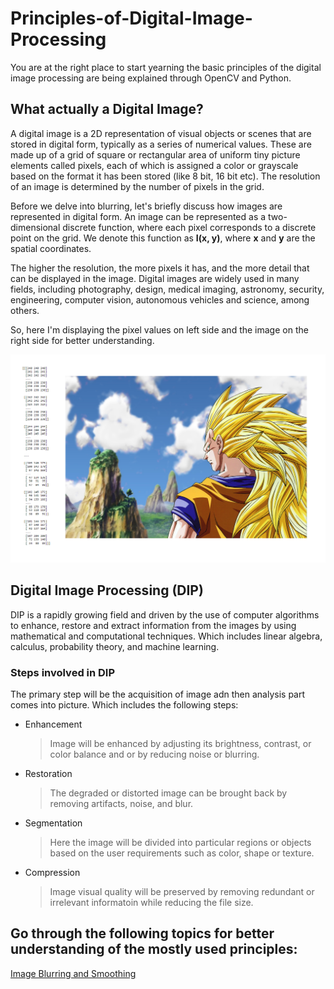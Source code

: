 # Principles-of-Digital-Image-Processing
You are at the right place to start yearning the basic principles of the digital image processing are being explained through OpenCV and Python. 

## What actually a Digital Image?

A digital image is a 2D representation of visual objects or scenes that are stored in digital form, typically as a series of numerical values. These are made up of a grid of square or rectangular area of uniform tiny picture elements called pixels, each of which is assigned a color or grayscale based on the format it has been stored (like 8 bit, 16 bit etc). The resolution of an image is determined by the number of pixels in the grid. 

Before we delve into blurring, let's briefly discuss how images are represented in digital form. An image can be represented as a two-dimensional discrete function, where each pixel corresponds to a discrete point on the grid. We denote this function as **I(x, y)**, where **x** and **y** are the spatial coordinates.

The higher the resolution, the more pixels it has, and the more detail that can be displayed in the image. Digital images are widely used in many fields, including photography, design, medical imaging, astronomy, security, engineering, computer vision, autonomous vehicles and science, among others. 

So, here I'm displaying the pixel values on left side and the image on the right side for better understanding.

![alt text](https://github.com/ImRoke/Principles-of-Digital-Image-Processing/blob/main/DIP-Images/DIP2.png)

## Digital Image Processing (DIP)

DIP is a rapidly growing field and driven by the use of computer algorithms to enhance, restore and extract information from the images by using mathematical and computational techniques. Which includes linear algebra, calculus, probability theory, and machine learning. 

### Steps involved in DIP

The primary step will be the acquisition of image adn then analysis part comes into picture. Which includes the following steps:

  * Enhancement
    > Image will be enhanced by adjusting its brightness, contrast, or color balance and or by reducing noise or blurring.

  * Restoration
     > The degraded or distorted image can be brought back by removing artifacts, noise, and blur.

  * Segmentation
     > Here the image will be divided into particular regions or objects based on the user requirements such as color, shape or texture.

  * Compression
     > Image visual quality will be preserved by removing redundant or irrelevant informatoin while reducing the file size.

## Go through the following topics for better understanding of the mostly used principles:

[Image Blurring and Smoothing](https://github.com/ImRoke/Principles-of-Digital-Image-Processing-with-OpenCV-Python/ImageBlurring/)
